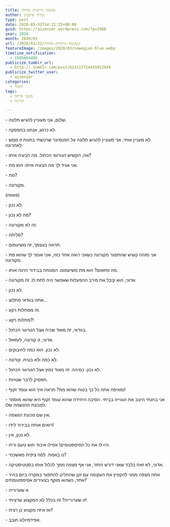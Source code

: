 ```yaml
---
title: עקומה נורווגית כחולה
author: נמרוד איזנברג
type: post
date: 2020-03-31T14:21:25+00:00
guid: https://aizenimr.wordpress.com/?p=2968
year: 2020
month: 2020/03
url: /2020/03/31/עקומה-נורווגית-כחולה/
featureImage: /images/2020/03/nowegian-blue.webp
timeline_notification:
  - 1585664486
publicize_tumblr_url:
  - http://.tumblr.com/post/614113724435922944
publicize_twitter_user:
  - aizenimr
categories:
  - הומור
tags:
  - מונטי פייתון
  - קורונה

---
```

\- שלום, אני מעוניין להגיש תלונה.

\- לא כרגע, אנחנו בהפסקה.

\- לא מעניין אותי. אני מעוניין להגיש תלונה על הפנסיונר שרכשתי בחנות זו ממש לאחרונה.

\- אה, הקשיש הנורווגי הכחול. מה הבעיה איתו?

\- אני אגיד לך מה הבעיה איתו: הוא מת.

\- מת?

\- מקורונה.

(פאוזה)

\- לא נכון.

\- מה לא נכון?

\- זה לא מקורונה.

\- סליחה?

\- תראה בעצמך, זה משיעמום.

\- אני מזהה קשיש שהתפגר מקורונה כשאני רואה אחד כזה, ואני אומר לך שהוא מת מקורונה.

\- מה פתאום? הוא מת משיעמום. המנוחה בבידוד הרגה אותו.

\- אדוני, הוא קיבל את מירב ההפעלות שאפשר היה לתת לו. זה מקורונה.

\- לא נכון.

\- אתה בוודאי מתלוצ…

\- זה ממחלות רקע.

\- מחלות רקע?!

\- בוודאי, זה מאוד שכיח אצל הנורווגי הכחול.

\- אדוני, זו קורונה, לעזאזל.

\- לא נכון. הוא כמה לחיבוקים.

\- לא כמה ולא בטיח. קורונה.

\- לא נכון. כמיהה. זה מאוד נפוץ אצל הנורווגי הכחול.

\- תפסיק לדבר שטויות.

\- ומאיפה אתה כל כך בטוח שהוא מת? תראה איך הוא עומד זקוף!

\- אני בחנתי היטב את הגווייה בביתי. הסיבה היחידה שהוא עומד זקוף היא שהוא מוסמר למכונת ההנשמה שלו.

\- אין שם מכונת הנשמה.

\- רואים אותה בבירור לידו!

\- לא נכון, אין.

\- היו לו את כל הסימפטומים! אפילו איבוד חוש טעם וריח.

\- נו באמת. למה ציפית מאשכנזי?

\- אדוני, לא זאת בלבד שאני דורש החזר, אני אף מצפה ממך לכלול אותו בסטטיסטיקה.

\- אתה מצפה ממני להקפיץ את העקומה עם זקן שהחליט להתפגר במקרה ביום בהיר אחד, כשהוא מוקף בצעירים אסימפטומתים?

\- זו שערוריה.

\- _זו_ שערורייה? זה בכלל לא המקצוע שרציתי!

\- אז איזה מקצוע כן רצית?

\- אפידמיולוג חובב.
